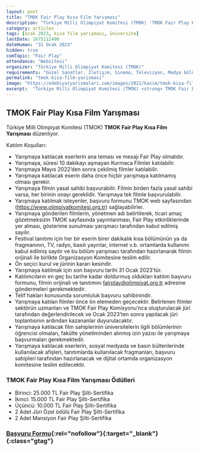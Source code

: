 ```yaml
---
layout: post
title: "TMOK Fair Play Kısa Film Yarışması"
description: "Türkiye Milli Olimpiyat Komitesi (TMOK) 'TMOK Fair Play Kısa Film Yarışması' düzenliyor."
category: articles
tags: [ocak 2023, kısa film yarışması, üniversite]
lastDate: 1675112400
dateHuman: "31 Ocak 2023"
hidden: true
comTopic: "Fair Play"
attendance: "Websitesi"
organizer: "Türkiye Milli Olimpiyat Komitesi (TMOK)"
requirements: "Güzel Sanatlar, İletişim, Sinema, Televizyon, Medya bölümleri öğrencileri katılabilir."
permalink: "tmok-kisa-film-yarismasi"
image: "https://edebiyatyarismalari.com/images/2022/kasim/tmok-kisa-film-yarismasi.jpg"
excerpt:  "Türkiye Milli Olimpiyat Komitesi (TMOK) <strong> TMOK Fair Play Kısa Film Yarışması </strong> düzenliyor."
---
```


## TMOK Fair Play Kısa Film Yarışması
Türkiye Milli Olimpiyat Komitesi (TMOK) **TMOK Fair Play Kısa Film Yarışması** düzenliyor.  

Katılım Koşulları:
- Yarışmaya katılacak eserlerin ana teması ve mesajı Fair Play olmalıdır.
- Yarışmaya, süresi 10 dakikayı aşmayan Kurmaca Filmler katılabilir.
- Yarışmaya Mayıs 2022’den sonra çekilmiş filmler katılabilir.
- Yarışmaya katılacak eserin daha önce hiçbir yarışmaya katılmamış olması gerekir.
- Yarışmaya filmin yasal sahibi başvurabilir. Filmin birden fazla yasal sahibi varsa, her birinin onayı gereklidir. Yarışmaya tek filmle başvurulabilir.
- Yarışmaya katılmak isteyenler, başvuru formunu TMOK web sayfasından (https://www.olimpiyatkomitesi.org.tr) sağlayabilirler.
- Yarışmaya gönderilen filmlerin, yönetmen adı belirtilerek, ticari amaç gözetmeksizin TMOK sayfasında yayımlanması, Fair Play etkinliklerinde yer alması, gösterime sunulması yarışmacı tarafından kabul edilmiş sayılır.
- Festival tanıtımı için her bir eserin birer dakikalık kısa bölümünün ya da fragmanının, TV, radyo, basılı yayınlar, internet v.b. ortamlarda kullanımı kabul edilmiş sayılır ve bu bölüm yarışmacı tarafından hazırlanarak filmin orijinali ile birlikte Organizasyon Komitesine teslim edilir.
- Ön seçici kurul ve jürinin kararı kesindir.
- Yarışmaya katılmak için son başvuru tarihi 31 Ocak 2023’tür.
- Katılımcıların en geç bu tarihe kadar doldurmuş oldukları katılım başvuru formunu, filmin orijinali ve tanıtımını fairplay@olimpiyat.org.tr adresine göndermeleri gerekmektedir.
- Telif hakları konusunda sorumluluk başvuru sahibinindir.
- Yarışmaya katılan filmler önce ön elemeden geçecektir. Belirlenen filmler sektörün uzmanları ve TMOK Fair Play Komisyonu’nca oluşturulacak jüri tarafından değerlendirilecek ve Ocak 2023’ten sonra yapılacak jüri toplantısının ardından kazananlar duyurulacaktır.
- Yarışmaya katılacak film sahiplerinin üniversitelerin ilgili bölümlerinin öğrencisi olmaları, fakülte yönetiminden alınmış izin yazısı ile yarışmaya başvurmaları gerekmektedir.
- Yarışmaya katılacak eserlerin, sosyal medyada ve basın bültenlerinde kullanılacak afişleri, tanıtımlarda kullanılacak fragmanları, başvuru sahipleri tarafından hazırlanacak ve dijital ortamda organizasyon komitesine teslim edilecektir. 


### TMOK Fair Play Kısa Film Yarışması Ödülleri
- Birinci: 25.000 TL Fair Play Şilti-Sertifika
- İkinci: 15.000 TL Fair Play Şilti-Sertifika
- Üçüncü: 10.000 TL Fair Play Şilti-Sertifika
- 2 Adet Jüri Özel ödülü Fair Play Şilti-Sertifika
- 2 Adet Mansiyon Fair Play Şilti-Sertifika


### [Başvuru Formu](https://www.olimpiyatkomitesi.org.tr/Detay2/Fair_Play/28/1/?ref=edebiyatyarismalari.com){:rel="nofollow"}{:target="_blank"}{:class="gtag"}